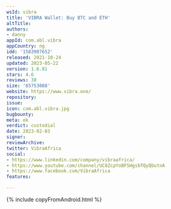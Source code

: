 ```yaml
---
wsId: vibra
title: 'VIBRA Wallet: Buy BTC and ETH'
altTitle: 
authors:
- danny
appId: com.abl.vibra
appCountry: ng
idd: '1583907652'
released: 2021-10-24
updated: 2023-05-22
version: 1.6.81
stars: 4.6
reviews: 38
size: '65753088'
website: https://www.vibra.one/
repository: 
issue: 
icon: com.abl.vibra.jpg
bugbounty: 
meta: ok
verdict: custodial
date: 2023-02-03
signer: 
reviewArchive: 
twitter: VibraAfrica
social:
- https://www.linkedin.com/company/vibraafrica/
- https://www.youtube.com/channel/UC8ZcpYoBFSHgsbTQyQbutnA
- https://www.facebook.com/VibraAfrica
features: 

---
```


{% include copyFromAndroid.html %}
